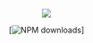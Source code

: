 

<div align="center">

[![](https://flat.badgen.net/npm/v/doso-ui?icon=npm)](https://www.npmjs.com/package/doso-ui) 

[![NPM downloads](http://img.shields.io/npm/dm/doso-ui.svg?style=flat-square)]


</div>


